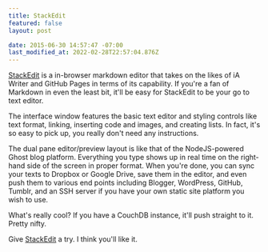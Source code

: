 ```yaml
---
title: StackEdit
featured: false
layout: post

date: 2015-06-30 14:57:47 -07:00
last_modified_at: 2022-02-28T22:57:04.876Z
---
```


[StackEdit](http://stackedit.io) is a in-browser markdown editor that takes on the likes of iA Writer and GitHub Pages in terms of its capability. If you're a fan of Markdown in even the least bit, it'll be easy for StackEdit to be your go to text editor.

The interface window features the basic text editor and styling controls like text format, linking, inserting code and images, and creating lists. In fact, it's so easy to pick up, you really don't need any instructions.



The dual pane editor/preview layout is like that of the NodeJS-powered Ghost blog platform. Everything you type shows up in real time on the right-hand side of the screen in proper format. When you're done, you can sync your texts to Dropbox or Google Drive, save them in the editor, and even push them to various end points including Blogger, WordPress, GitHub, Tumblr, and an SSH server if you have your own static site platform you wish to use.

What's really cool? If you have a CouchDB instance, it'll push straight to it. Pretty nifty.

Give [StackEdit](http://stackedit.io) a try. I think you'll like it.

